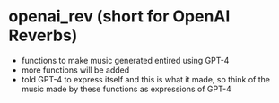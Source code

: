 # openai_rev (short for OpenAI Reverbs)

- functions to make music generated entired using GPT-4
- more functions will be added
- told GPT-4 to express itself and this is what it made, so think of the music made by these functions as expressions of GPT-4